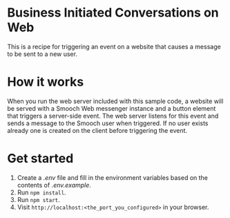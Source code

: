 # Business Initiated Conversations on Web

This is a recipe for triggering an event on a website that causes a message to be sent to a new user.

# How it works

When you run the web server included with this sample code, a website will be served with a Smooch Web messenger instance and a button element that triggers a server-side event. The web server listens for this event and sends a message to the Smooch user when triggered. If no user exists already one is created on the client before triggering the event.

# Get started

1. Create a _.env_ file and fill in the environment variables based on the contents of _.env.example_.
2. Run `npm install`.
3. Run `npm start`.
4. Visit `http://localhost:<the_port_you_configured>` in your browser.
